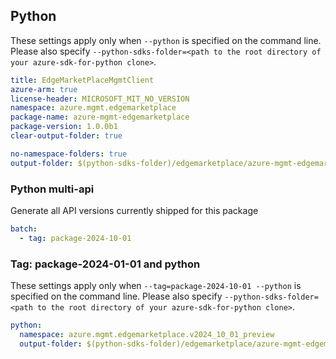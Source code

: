 ## Python

These settings apply only when `--python` is specified on the command line.
Please also specify `--python-sdks-folder=<path to the root directory of your azure-sdk-for-python clone>`.

```yaml $(python)
title: EdgeMarketPlaceMgmtClient
azure-arm: true
license-header: MICROSOFT_MIT_NO_VERSION
namespace: azure.mgmt.edgemarketplace
package-name: azure-mgmt-edgemarketplace
package-version: 1.0.0b1
clear-output-folder: true
```

``` yaml $(python)
no-namespace-folders: true
output-folder: $(python-sdks-folder)/edgemarketplace/azure-mgmt-edgemarketplace/azure/mgmt/edgemarketplace
```

### Python multi-api

Generate all API versions currently shipped for this package

```yaml $(python) && $(multiapi)
batch:
  - tag: package-2024-10-01
```

### Tag: package-2024-01-01 and python

These settings apply only when `--tag=package-2024-10-01 --python` is specified on the command line.
Please also specify `--python-sdks-folder=<path to the root directory of your azure-sdk-for-python clone>`.

``` yaml $(tag) == 'package-2024-10-01' && $(python)
python:
  namespace: azure.mgmt.edgemarketplace.v2024_10_01_preview
  output-folder: $(python-sdks-folder)/edgemarketplace/azure-mgmt-edgemarketplace/azure/mgmt/edgemarketplace/v2024_10_01
```